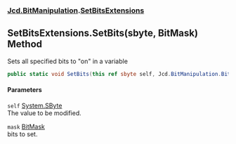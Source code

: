 ### [Jcd.BitManipulation](Jcd_BitManipulation.md 'Jcd.BitManipulation').[SetBitsExtensions](Jcd_BitManipulation_SetBitsExtensions.md 'Jcd.BitManipulation.SetBitsExtensions')
## SetBitsExtensions.SetBits(sbyte, BitMask) Method
Sets all specified bits to "on" in a variable   
```csharp
public static void SetBits(this ref sbyte self, Jcd.BitManipulation.BitMask mask);
```
#### Parameters
<a name='Jcd_BitManipulation_SetBitsExtensions_SetBits(sbyte_Jcd_BitManipulation_BitMask)_self'></a>
`self` [System.SByte](https://docs.microsoft.com/en-us/dotnet/api/System.SByte 'System.SByte')  
The value to be modified.
  
<a name='Jcd_BitManipulation_SetBitsExtensions_SetBits(sbyte_Jcd_BitManipulation_BitMask)_mask'></a>
`mask` [BitMask](Jcd_BitManipulation_BitMask.md 'Jcd.BitManipulation.BitMask')  
bits to set.
  

